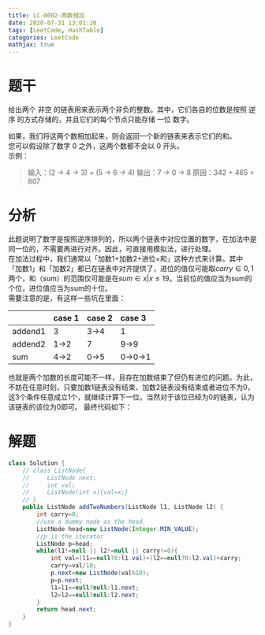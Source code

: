 ```yaml
---
title: LC-0002-两数相加
date: 2020-07-31 13:01:20
tags: [LeetCode, HashTable]
categories: LeetCode
mathjax: true
---
```


# 题干

给出两个 非空 的链表用来表示两个非负的整数。其中，它们各自的位数是按照 逆序 的方式存储的，并且它们的每个节点只能存储 一位 数字。  
<!--more--> 
如果，我们将这两个数相加起来，则会返回一个新的链表来表示它们的和。  
您可以假设除了数字 0 之外，这两个数都不会以 0 开头。  
示例：

> 输入：(2 -> 4 -> 3) + (5 -> 6 -> 4)
> 输出：7 -> 0 -> 8
> 原因：342 + 465 = 807  
  
# 分析  
此题说明了数字是按照逆序排列的，所以两个链表中对应位置的数字，在加法中是同一位的，不需要再进行对齐。因此，可直接用模拟法，进行处理。  
在加法过程中，我们通常以「加数1+加数2+进位=和」这种方式来计算。其中「加数1」和「加数2」都已在链表中对齐提供了，进位的值仅可能取$carry\in{0,1}$两个，和（sum）的范围仅可能是在$sum\in{x|x\le19}$。当前位的值应当为sum的个位，进位值应当为sum的十位。  
需要注意的是，有这样一些坑在里面： 

|         | case 1 | case 2 | case 3 |
|:--------|:-------|:-------|:-------|
| addend1 | 3      | 3->4   | 1      |
| addend2 | 1->2   | 7      | 9->9   |
| sum     | 4->2   | 0->5   | 0->0->1|

也就是两个加数的长度可能不一样，且存在加数结束了但仍有进位的问题。为此，不妨在任意时刻，只要加数1链表没有结束、加数2链表没有结束或者进位不为0，这3个条件任意成立1个，就继续计算下一位。当然对于该位已经为0的链表，认为该链表的该位为0即可。 
最终代码如下：

# 解题
```java
class Solution {
    // class ListNode{
    //     ListNode next;
    //     int val;
    //     ListNode(int x){val=x;}
    // }
    public ListNode addTwoNumbers(ListNode l1, ListNode l2) {
        int carry=0;
        //use a dummy node as the head. 
        ListNode head=new ListNode(Integer.MIN_VALUE);
        //p is the iterator
        ListNode p=head;
        while(l1!=null || l2!=null || carry!=0){
            int val=(l1==null?0:l1.val)+(l2==null?0:l2.val)+carry;
            carry=val/10;
            p.next=new ListNode(val%10);
            p=p.next;
            l1=l1==null?null:l1.next;
            l2=l2==null?null:l2.next;
        }
        return head.next;
    }
}

```
